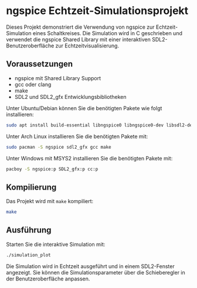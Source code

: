 # ngspice Echtzeit-Simulationsprojekt

Dieses Projekt demonstriert die Verwendung von ngspice zur Echtzeit-Simulation eines Schaltkreises. Die Simulation wird in C geschrieben und verwendet die ngspice Shared Library mit einer interaktiven SDL2-Benutzeroberfläche zur Echtzeitvisualisierung.

## Voraussetzungen

- ngspice mit Shared Library Support
- gcc oder clang
- make
- SDL2 und SDL2_gfx Entwicklungsbibliotheken

Unter Ubuntu/Debian können Sie die benötigten Pakete wie folgt installieren:
```bash
sudo apt install build-essential libngspice0 libngspice0-dev libsdl2-dev libsdl2-gfx-dev
```

Unter Arch Linux installieren Sie die benötigten Pakete mit:
```bash
sudo pacman -S ngspice sdl2_gfx gcc make
```

Unter Windows mit MSYS2 installieren Sie die benötigten Pakete mit:
```bash
pacboy -S ngspice:p SDL2_gfx:p cc:p
```

## Kompilierung

Das Projekt wird mit `make` kompiliert:

```bash
make
```

## Ausführung

Starten Sie die interaktive Simulation mit:

```bash
./simulation_plot
```

Die Simulation wird in Echtzeit ausgeführt und in einem SDL2-Fenster angezeigt. Sie können die Simulationsparameter über die Schieberegler in der Benutzeroberfläche anpassen.

